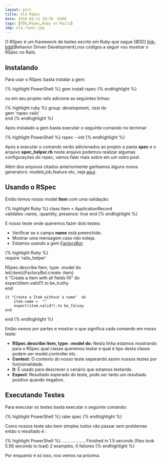 ```yaml
---
layout: post
title: Olá RSpec
date: 2018-04-11 20:50 -0300
tags: [TDD,RSpec,Ruby on Rails]
img: ola_rspec.jpg
---
```


O RSpec é um framework de testes escrito em Ruby que segue [BDD] [link-bdd](Behavior Driven Development),nos códigos a seguir vou mostrar o RSpec no Rails.

## Instalando

Para usar o RSpec basta instalar a gem:

{% highlight PowerShell %}
gem install rspec
{% endhighlight %}

ou em seu projeto rails adicione as seguintes linhas:

{% highlight ruby %}
group :development, :test  do  
  gem 'rspec-rails'  
end
{% endhighlight %}

Após instalado a gem basta executar o seguinte comando no terminal:

{% highlight PowerShell %}
rspec --init
{% endhighlight %}

    
Após a executar o comando serão adicionados ao projeto a pasta **spec**  e o arquivo **spec_helper.rb** neste arquivo podemos realizar algumas configurações do rspec, vamos falar mais sobre em um outro post.

Além dos arquivos citados anteriormente ganhamos alguns novos generators: models,job,feature etc, veja [aqui][lista-generators].

  
## Usando o RSpec 

Então temos nosso model **Item** com uma validação:
 
{% highlight Ruby %}
class Item < ApplicationRecord  
  validates :name, :quantity, presence: true
end
{% endhighlight %}

E nosso teste onde queremos fazer dois testes:
* Verificar se o campo **name** está preenchido.
* Mostrar uma mensagem caso não esteja.
* Estamos usando a gem [FactoryBot][factorybot]. 

{% highlight Ruby %}	  
require  'rails_helper'  
      
RSpec.describe Item, type: :model  do  
    let(:item){FactoryBot.create :item}  
    it "Create a Item with all fields fill"  do  
    	 expect(item.valid?).to be_truthy  
    end  
     
    
    it "Create a Item without a name"  do  
        item.name =  ""  
        expect(item.valid?).to be_falsey  
    end  
end
{% endhighlight %}

Então vamos por partes e mostrar o que significa cada comando em nosso teste:

* **RSpec.describe Item, type: :model  do:** Nesta linha estamos mostrando para o RSpec qual classe queremos testar e qual é tipo desta classe podem ser model,controller etc.
*  **Context**: O contexto do nosso teste separando assim nossos testes por funcionalidade.
*  **It**: É usado para descrever o cenário que estamos testando.
*  **Expect**: Resultado esperado do teste, pode ser tanto um resultado positivo quando negativo.



## Executando Testes

Para executar os testes basta executar o seguinte comando:

{% highlight PowerShell %}
rake spec
{% endhighlight %}

Como nossos teste são bem simples todos vão passar sem problemas então o resultado é :

{% highlight PowerShell %}
...................
Finished in 1.5 seconds (files took 5.56 seconds to load)
2 examples, 0 failures
{% endhighlight %}

Por enquanto é só isso, nos vemos na próxima.

 [lista-generators]: https://relishapp.com/rspec/rspec-rails/docs/generators
 [link-bdd]: https://pt.wikipedia.org/wiki/Behavior_Driven_Development
 [factorybot]: https://github.com/thoughtbot/factory_bot_rails